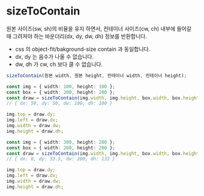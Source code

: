 # sizeToContain

원본 사이즈(sw, sh)의 비율을 유지 하면서, 컨테이너 사이즈(cw, ch) 내부에 들어갈 때 그려져야 하는 바운더리(dx, dy, dw, dh) 정보를 반환합니다.

 - css 의 object-fit/bakground-size contain 과 동일합니다.
 - dx, dy 는 음수가 나올 수 없습니다.
 - dw, dh 가 cw, ch 보다 클 수 없습니다.

```ts
sizeToContain(원본 width, 원본 height, 컨테이너 width, 컨테이너 height);
```

```ts
const img = { width: 100, height: 100 };
const box = { width: 200, height: 200 };
const draw = sizeToContain(img.width, img.height, box.width, box.height); 
// { dx: 50, dy: 50, dw: 100, dh: 100 }

img.top = draw.dy;
img.left = draw.dx;
img.width = draw.dw;
img.height = draw.dh;
```

```ts
const img = { width: 300, height: 200 };
const box = { width: 200, height: 200 };
const draw = sizeToContain(img.width, img.height, box.width, box.height); 
// { dx: 0, dy: 33.5, dw: 200, dh: 133 }

img.top = draw.dy;
img.left = draw.dx;
img.width = draw.dw;
img.height = draw.dh;
```